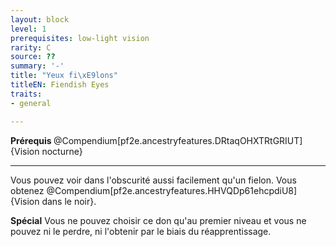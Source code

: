 ```yaml
---
layout: block
level: 1
prerequisites: low-light vision
rarity: C
source: ??
summary: '-'
title: "Yeux fi\xE9lons"
titleEN: Fiendish Eyes
traits:
- general

---
```


<p><strong>Prérequis </strong>@Compendium[pf2e.ancestryfeatures.DRtaqOHXTRtGRIUT]{Vision nocturne}</p>
<hr>
<p>Vous pouvez voir dans l'obscurité aussi facilement qu'un fielon. Vous obtenez @Compendium[pf2e.ancestryfeatures.HHVQDp61ehcpdiU8]{Vision dans le noir}.</p>
<p><strong>Spécial</strong> Vous ne pouvez choisir ce don qu'au premier niveau  et vous ne pouvez ni le perdre, ni l'obtenir par le biais du réapprentissage.</p>